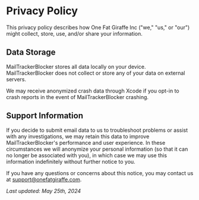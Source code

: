 # Privacy Policy

This privacy policy describes how One Fat Giraffe Inc ("we," "us," or "our") might collect, store, use, and/or share your information.

## Data Storage

MailTrackerBlocker stores all data locally on your device. MailTrackerBlocker does not collect or store any of your data on external servers.

We may receive anonymized crash data through Xcode if you opt-in to crash reports in the event of MailTrackerBlocker crashing.

## Support Information

If you decide to submit email data to us to troubleshoot problems or assist with any investigations, we may retain this data to improve MailTrackerBlocker's performance and user experience. In these circumstances we will anonymize your personal information (so that it can no longer be associated with you), in which case we may use this information indefinitely without further notice to you.


If you have any questions or concerns about this notice, you may contact us at support@onefatgiraffe.com.

_Last updated: May 25th, 2024_
